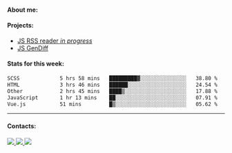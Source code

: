 #### About me:

#### Projects:
- [JS RSS reader *in progress*](https://github.com/GKoil/frontend-project-lvl3)
- [JS GenDiff](https://github.com/GKoil/GenDiff)

#### Stats for this week:
<!--START_SECTION:waka-->

```txt
SCSS             5 hrs 58 mins   █████████▓░░░░░░░░░░░░░░░   38.80 %
HTML             3 hrs 46 mins   ██████░░░░░░░░░░░░░░░░░░░   24.54 %
Other            2 hrs 45 mins   ████▒░░░░░░░░░░░░░░░░░░░░   17.88 %
JavaScript       1 hr 13 mins    ██░░░░░░░░░░░░░░░░░░░░░░░   07.91 %
Vue.js           51 mins         █▒░░░░░░░░░░░░░░░░░░░░░░░   05.62 %
```

<!--END_SECTION:waka-->
---
#### Contacts:

<a target='_blank' title='LinkedIn' href="https://www.linkedin.com/in/gkoil/">
  <img src="https://img.shields.io/badge/LinkedIn-0077B5?style=for-the-badge&logo=linkedin&logoColor=white" />
</a>
<a target='_blank' title='Telegram' href="https://t.me/gkoil">
  <img src="https://img.shields.io/badge/Telegram-2CA5E0?style=for-the-badge&logo=telegram&logoColor=white" />
</a>
<a target='_blank' title='Gmail' href="mailto: gk.grigorev@gmail.com">
  <img src="https://img.shields.io/badge/Gmail-D14836?style=for-the-badge&logo=gmail&logoColor=white" />
</a>

